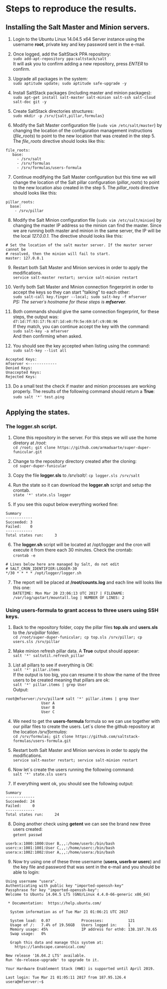 # Steps to reproduce the results.

## Installing the Salt Master and Minion servers.

1. Login to the Ubuntu Linux 14.04.5 x64 Server instance using the username **root**, private key and key password sent in the e-mail.

2. Once logged, add the SaltStack PPA repository:<br>
`sudo add-apt-repository ppa:saltstack/salt`<br>
It will ask you to confirm adding a new repository, press *ENTER* to confirm.

3. Upgrade all packages in the system:<br>
`sudo aptitude update; sudo aptitude safe-upgrade -y`

4. Install SaltStack packages (including master and minion packages):<br>
`sudo apt-get install salt-master salt-minion salt-ssh salt-cloud salt-doc git -y`

5. Create SaltStack directories structures:<br>
`sudo mkdir -p /srv/{salt,pillar,formulas}`<br>

6. Modify the Salt Master configuration file (`sudo vim /etc/salt/master`) by changing the location of the configuration management instructions (*file_roots*) to point to the new location that was created in the step 5. The *file_roots* directive should looks like this:<br>
```
file_roots:
   base:
     - /srv/salt
     - /srv/formulas
     - /srv/formulas/users-formula
```

7. Continue modifying the Salt Master configuration but this time we will change the location of the Salt pillar configuration (*pillar_roots*) to point to the new location also created in the step 5. The *pillar_roots* directive should looks like this:<br>
```
pillar_roots:
  base:
    - /srv/pillar
````

8. Modify the Salt Minion configuration file (`sudo vim /etc/salt/minion`) by changing the master IP address so the minion can find the master. Since we are running both master and minion in the same server, the IP will be the local *127.0.0.1*. The directive should looks like this:<br>
```
# Set the location of the salt master server. If the master server cannot be
# resolved, then the minion will fail to start.
master: 127.0.0.1
```

9. Restart both Salt Master and Minion services in order to apply the modifications.<br>
`service salt-master restart; service salt-minion restart`

10. Verify both Salt Master and Minion connection fingerprint in order to accept the keys so they can start "talking" to each other:<br>
`sudo salt-call key.finger --local; sudo salt-key -f mfserver`<br>
*PS: The server´s hostname for these steps is **mfserver**.*<br>

11. Both commands should give the same connection fingerprint, for these steps, the output was:<br>
`d7:1d:7f:93:17:f6:67:1d:e0:f9:5e:69:bf:c9:08:96`<br>
If they match, you can continue accept the key with the command:<br>
`sudo salt-key -a mfserver`<br>
And then confirming when asked.

12. You should see the key accepted when listing using the command:<br>
`sudo salt-key --list all`<br>
```
Accepted Keys:
mfserver <-------------
Denied Keys:
Unaccepted Keys:
Rejected Keys:
```

13. Do a small test the check if master and minion processes are working properly. The results of the following command should return a **True**:<br>
`sudo salt '*' test.ping`

## Applying the states.

### The logger.sh script.

1. Clone this repository in the server. For this steps we will use the home diretory at */root*:<br>
`cd /root; git clone https://github.com/armaduarte/super-duper-funicular.git`<br>

2. Change to the repository directory created after the cloning:<br>
`cd super-duper-funicular`

3. Copy the file **logger.sls** to */srv/salt/*:
`cp logger.sls /srv/salt`

4. Run the state so it can download the **logger.sh** script and setup the crontab.<br>
`state '*' state.sls logger`<br>

5. If you see this ouput below everything worked fine:<br>
```
Summary
------------
Succeeded: 3
Failed:    0
------------
Total states run:     3
```

6. The **logger.sh** script will be located at /opt/logger and the cron will execute it from there each 30 minutes. Check the crontab:<br>
`crontab -e`<br>
```
# Lines below here are managed by Salt, do not edit
# SALT_CRON_IDENTIFIER:LOGGER-30
*/30 * * * * /opt/logger/logger.sh
```

7. The report will be placed at **/root/counts.log** and each line will looks like this one:<br>
`DATETIME: Mon Mar 20 23:06:13 UTC 2017 | FILENAME: /var/log/upstart/mountall.log | NUMBER OF LINES: 2`

### Using users-formula to grant access to three users using SSH keys.

1. Back to the repository folder, copy the pillar files **top.sls** and **users.sls** to the */srv/pillar* folder.<br>
`cd /root/super-duper-funicular; cp top.sls /srv/pillar; cp users.sls /srv/pillar`

2. Make minion refresh pillar data. A **True** output should appear:<br>
`salt '*' saltutil.refresh_pillar`

3. List all pillars to see if everything is OK:<br>
`salt '*' pillar.items`<br>
If the output is too big, you can resume it to show the name of the three users to be created meaning that pillars are ok:<br>
`salt '*' pillar.items | grep User`<br>
Output:<br>
```
root@mfserver:/srv/pillar# salt '*' pillar.items | grep User
                User A
                User B
                User C
```
4. We need to get the **users-formula** formula so we can use together with our pillar files to create the users. Let´s clone the github repository at the location */srv/formulas*:<br>
`cd /srv/formulas; git clone https://github.com/saltstack-formulas/users-formula.git`

5. Restart both Salt Master and Minion services in order to apply the modifications.<br>
`service salt-master restart; service salt-minion restart`

6. Now let´s create the users running the following command:<br>
`salt '*' state.sls users`

7. If everything went ok, you should see the following output:<br>
```
Summary
-------------
Succeeded: 24
Failed:     0
-------------
Total states run:     24
```

8. Doing another check using **getent** we can see the brand new three users created:<br>
`getent passwd`<br>
```
userb:x:1000:1000:User B,,,:/home/userb:/bin/bash
userc:x:1001:1001:User C,,,:/home/userc:/bin/bash
usera:x:1002:1002:User A,,,:/home/usera:/bin/bash
```

9. Now try using one of these three username (**usera, userb or userc**) and the key file and password that was sent in the e-mail and you should be able to login:<br>
```
Using username "usera".
Authenticating with public key "imported-openssh-key"
Passphrase for key "imported-openssh-key":
Welcome to Ubuntu 14.04.5 LTS (GNU/Linux 4.4.0-66-generic x86_64)

 * Documentation:  https://help.ubuntu.com/

  System information as of Tue Mar 21 01:06:21 UTC 2017

  System load:  0.07              Processes:           121
  Usage of /:   7.4% of 19.56GB   Users logged in:     1
  Memory usage: 45%               IP address for eth0: 138.197.78.65
  Swap usage:   0%

  Graph this data and manage this system at:
    https://landscape.canonical.com/

New release '16.04.2 LTS' available.
Run 'do-release-upgrade' to upgrade to it.

Your Hardware Enablement Stack (HWE) is supported until April 2019.

Last login: Tue Mar 21 01:05:11 2017 from 187.95.126.4
usera@mfserver:~$
```
